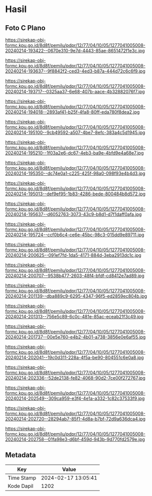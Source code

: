 # Hasil

## Foto C Plano

https://sirekap-obj-formc.kpu.go.id/8d8f/pemilu/pdpr/12/77/04/10/05/1277041005008-20240214-193422--0670e310-9e7d-4443-85ae-8651472f1e3c.jpg

https://sirekap-obj-formc.kpu.go.id/8d8f/pemilu/pdpr/12/77/04/10/05/1277041005008-20240214-193637--9f8842f2-ced3-4ed3-b87a-444d72c6c6f9.jpg

https://sirekap-obj-formc.kpu.go.id/8d8f/pemilu/pdpr/12/77/04/10/05/1277041005008-20240214-193717--0325aa37-6e68-407b-aace-4b32882076f7.jpg

https://sirekap-obj-formc.kpu.go.id/8d8f/pemilu/pdpr/12/77/04/10/05/1277041005008-20240214-194018--2893af41-b25f-4fa8-80ff-eda780f8dea2.jpg

https://sirekap-obj-formc.kpu.go.id/8d8f/pemilu/pdpr/12/77/04/10/05/1277041005008-20240214-195100--9cb49592-a507-4be7-8efc-383a4c5d1945.jpg

https://sirekap-obj-formc.kpu.go.id/8d8f/pemilu/pdpr/12/77/04/10/05/1277041005008-20240214-195210--1f03a2e6-dc67-4eb3-ba9e-4bfd9e4a68e7.jpg

https://sirekap-obj-formc.kpu.go.id/8d8f/pemilu/pdpr/12/77/04/10/05/1277041005008-20240214-195350--dc74e0a1-c225-425f-98a0-098f93e4b4d3.jpg

https://sirekap-obj-formc.kpu.go.id/8d8f/pemilu/pdpr/12/77/04/10/05/1277041005008-20240214-195013--def9ef95-1b83-4286-bede-800484b8d572.jpg

https://sirekap-obj-formc.kpu.go.id/8d8f/pemilu/pdpr/12/77/04/10/05/1277041005008-20240214-195637--d6052763-3073-43c9-b8d1-d7f1daff0afa.jpg

https://sirekap-obj-formc.kpu.go.id/8d8f/pemilu/pdpr/12/77/04/10/05/1277041005008-20240214-195724--ccf0b6c4-ce6e-45bc-98c3-015dd9e89711.jpg

https://sirekap-obj-formc.kpu.go.id/8d8f/pemilu/pdpr/12/77/04/10/05/1277041005008-20240214-200625--091ef7fd-1da5-4171-884d-3eba2913dc1c.jpg

https://sirekap-obj-formc.kpu.go.id/8d8f/pemilu/pdpr/12/77/04/10/05/1277041005008-20240214-200707--9538b477-2603-48f4-bfdf-cd8412e7ad89.jpg

https://sirekap-obj-formc.kpu.go.id/8d8f/pemilu/pdpr/12/77/04/10/05/1277041005008-20240214-201139--dba889c9-6295-4347-96f5-ed2859ec804b.jpg

https://sirekap-obj-formc.kpu.go.id/8d8f/pemilu/pdpr/12/77/04/10/05/1277041005008-20240214-201313--756e5c89-6c0c-481e-85ac-eceab21f3c49.jpg

https://sirekap-obj-formc.kpu.go.id/8d8f/pemilu/pdpr/12/77/04/10/05/1277041005008-20240214-201737--00e5e760-e4b2-4b01-a738-3856e0e6af55.jpg

https://sirekap-obj-formc.kpu.go.id/8d8f/pemilu/pdpr/12/77/04/10/05/1277041005008-20240214-202041--19c0d311-228a-4f5a-be90-804551c6e0a8.jpg

https://sirekap-obj-formc.kpu.go.id/8d8f/pemilu/pdpr/12/77/04/10/05/1277041005008-20240214-202336--52de2138-fe82-4068-90d2-7ce00f272767.jpg

https://sirekap-obj-formc.kpu.go.id/8d8f/pemilu/pdpr/12/77/04/10/05/1277041005008-20240214-202549--309ca959-e3f4-4e1a-a332-1c82c37533f9.jpg

https://sirekap-obj-formc.kpu.go.id/8d8f/pemilu/pdpr/12/77/04/10/05/1277041005008-20240214-202720--28294ab7-85f1-4d8a-b7bf-72d9a636dca4.jpg

https://sirekap-obj-formc.kpu.go.id/8d8f/pemilu/pdpr/12/77/04/10/05/1277041005008-20240214-202758--01fa98e3-d6bf-459d-943b-9d770fd2579e.jpg


## Metadata

| Key        | Value               |
| ---------- | ------------------- |
| Time Stamp | 2024-02-17 13:05:41 |
| Kode Dapil | 1202                |



